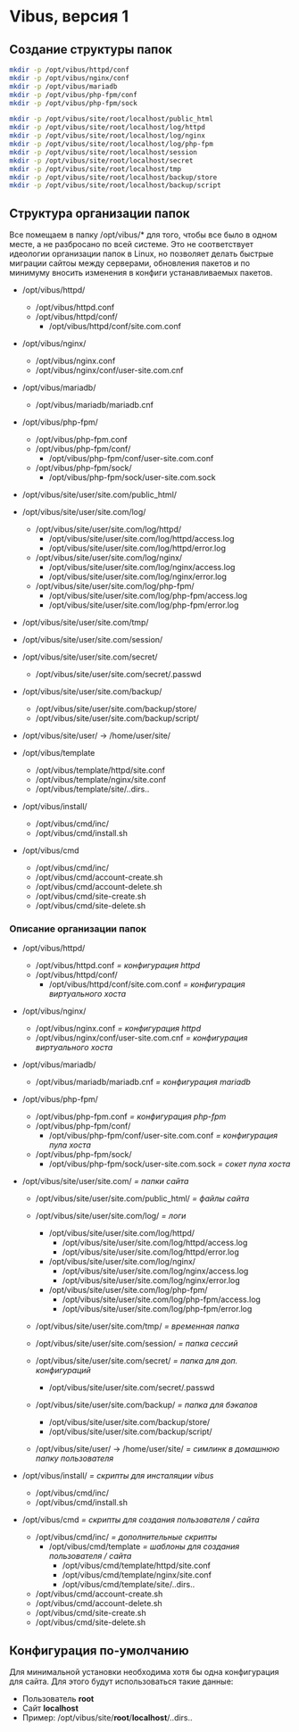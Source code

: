 # Vibus, версия 1
## Создание структуры папок
```bash
mkdir -p /opt/vibus/httpd/conf
mkdir -p /opt/vibus/nginx/conf
mkdir -p /opt/vibus/mariadb
mkdir -p /opt/vibus/php-fpm/conf
mkdir -p /opt/vibus/php-fpm/sock

mkdir -p /opt/vibus/site/root/localhost/public_html
mkdir -p /opt/vibus/site/root/localhost/log/httpd
mkdir -p /opt/vibus/site/root/localhost/log/nginx
mkdir -p /opt/vibus/site/root/localhost/log/php-fpm
mkdir -p /opt/vibus/site/root/localhost/session
mkdir -p /opt/vibus/site/root/localhost/secret
mkdir -p /opt/vibus/site/root/localhost/tmp
mkdir -p /opt/vibus/site/root/localhost/backup/store
mkdir -p /opt/vibus/site/root/localhost/backup/script
```
## Структура организации папок

Все помещаем в папку /opt/vibus/* для того, чтобы все было в одном месте, а не разбросано по всей системе. Это не соответствует идеологии организации папок в Linux, но позволяет делать быстрые миграции сайтоы между серверами, обновления пакетов и по минимуму вносить изменения в конфиги устанавливаемых пакетов.

- /opt/vibus/httpd/
    - /opt/vibus/httpd.conf
    - /opt/vibus/httpd/conf/
        - /opt/vibus/httpd/conf/site.com.conf

- /opt/vibus/nginx/
    - /opt/vibus/nginx.conf
    - /opt/vibus/nginx/conf/user-site.com.cnf

- /opt/vibus/mariadb/
    - /opt/vibus/mariadb/mariadb.cnf

- /opt/vibus/php-fpm/
    - /opt/vibus/php-fpm.conf
    - /opt/vibus/php-fpm/conf/
        - /opt/vibus/php-fpm/conf/user-site.com.conf
    - /opt/vibus/php-fpm/sock/
        - /opt/vibus/php-fpm/sock/user-site.com.sock

- /opt/vibus/site/user/site.com/public_html/
- /opt/vibus/site/user/site.com/log/
    - /opt/vibus/site/user/site.com/log/httpd/
        - /opt/vibus/site/user/site.com/log/httpd/access.log
        - /opt/vibus/site/user/site.com/log/httpd/error.log
    - /opt/vibus/site/user/site.com/log/nginx/
        - /opt/vibus/site/user/site.com/log/nginx/access.log
        - /opt/vibus/site/user/site.com/log/nginx/error.log
    - /opt/vibus/site/user/site.com/log/php-fpm/
        - /opt/vibus/site/user/site.com/log/php-fpm/access.log
        - /opt/vibus/site/user/site.com/log/php-fpm/error.log
- /opt/vibus/site/user/site.com/tmp/
- /opt/vibus/site/user/site.com/session/
- /opt/vibus/site/user/site.com/secret/
    - /opt/vibus/site/user/site.com/secret/.passwd
- /opt/vibus/site/user/site.com/backup/
    - /opt/vibus/site/user/site.com/backup/store/
    - /opt/vibus/site/user/site.com/backup/script/

- /opt/vibus/site/user/ -> /home/user/site/

- /opt/vibus/template
    - /opt/vibus/template/httpd/site.conf
    - /opt/vibus/template/nginx/site.conf
    - /opt/vibus/template/site/..dirs..

- /opt/vibus/install/
    - /opt/vibus/cmd/inc/
    - /opt/vibus/cmd/install.sh

- /opt/vibus/cmd
    - /opt/vibus/cmd/inc/
    - /opt/vibus/cmd/account-create.sh
    - /opt/vibus/cmd/account-delete.sh
    - /opt/vibus/cmd/site-create.sh
    - /opt/vibus/cmd/site-delete.sh

### Описание организации папок
- /opt/vibus/httpd/
    - /opt/vibus/httpd.conf *= конфигурация httpd*
    - /opt/vibus/httpd/conf/
        - /opt/vibus/httpd/conf/site.com.conf *= конфигурация виртуального хоста*

- /opt/vibus/nginx/
    - /opt/vibus/nginx.conf *= конфигурация httpd*
    - /opt/vibus/nginx/conf/user-site.com.cnf *= конфигурация виртуального хоста*

- /opt/vibus/mariadb/
    - /opt/vibus/mariadb/mariadb.cnf *= конфигурация mariadb*

- /opt/vibus/php-fpm/
    - /opt/vibus/php-fpm.conf *= конфигурация php-fpm*
    - /opt/vibus/php-fpm/conf/
        - /opt/vibus/php-fpm/conf/user-site.com.conf *= конфигурация пула хоста*
    - /opt/vibus/php-fpm/sock/
        - /opt/vibus/php-fpm/sock/user-site.com.sock *= сокет пула хоста*
        
- /opt/vibus/site/user/site.com/ *= папки сайта*
    - /opt/vibus/site/user/site.com/public_html/ *= файлы сайта*
    - /opt/vibus/site/user/site.com/log/ *= логи*
        - /opt/vibus/site/user/site.com/log/httpd/
            - /opt/vibus/site/user/site.com/log/httpd/access.log
            - /opt/vibus/site/user/site.com/log/httpd/error.log
        - /opt/vibus/site/user/site.com/log/nginx/
            - /opt/vibus/site/user/site.com/log/nginx/access.log
            - /opt/vibus/site/user/site.com/log/nginx/error.log
        - /opt/vibus/site/user/site.com/log/php-fpm/
            - /opt/vibus/site/user/site.com/log/php-fpm/access.log
            - /opt/vibus/site/user/site.com/log/php-fpm/error.log
    - /opt/vibus/site/user/site.com/tmp/ *= временная папка*
    - /opt/vibus/site/user/site.com/session/ *= папка сессий*
    - /opt/vibus/site/user/site.com/secret/ *= папка для доп. конфигураций*
        - /opt/vibus/site/user/site.com/secret/.passwd
    - /opt/vibus/site/user/site.com/backup/ *= папка для бэкапов*
        - /opt/vibus/site/user/site.com/backup/store/
        - /opt/vibus/site/user/site.com/backup/script/

    - /opt/vibus/site/user/ -> /home/user/site/ *= симлинк в домашнюю папку пользователя*

- /opt/vibus/install/ *= скрипты для инсталяции vibus*
    - /opt/vibus/cmd/inc/
    - /opt/vibus/cmd/install.sh

- /opt/vibus/cmd *= скрипты для создания пользователя / сайта*
    - /opt/vibus/cmd/inc/ *= дополнительные скрипты*
        - /opt/vibus/cmd/template *= шаблоны для создания пользователя / сайта*
            - /opt/vibus/cmd/template/httpd/site.conf
            - /opt/vibus/cmd/template/nginx/site.conf
            - /opt/vibus/cmd/template/site/..dirs..
    - /opt/vibus/cmd/account-create.sh
    - /opt/vibus/cmd/account-delete.sh
    - /opt/vibus/cmd/site-create.sh
    - /opt/vibus/cmd/site-delete.sh

## Конфигурация по-умолчанию
Для минимальной установки необходима хотя бы одна конфигурация для сайта. Для этого будут использоваться такие данные:
- Пользователь **root**
- Сайт **localhost**
- Пример: /opt/vibus/site/**root**/**localhost**/..dirs..
